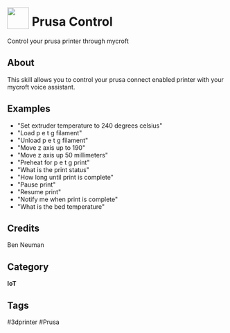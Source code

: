 # <img src="https://raw.githack.com/FortAwesome/Font-Awesome/master/svgs/solid/robot.svg" card_color="#FD9E66" width="50" height="50" style="vertical-align:bottom"/> Prusa Control
Control your prusa printer through mycroft

## About
This skill allows you to control your prusa connect enabled printer with your mycroft voice assistant.

## Examples
* "Set extruder temperature to 240 degrees celsius"
* "Load p e t g filament"
* "Unload p e t g filament"
* "Move z axis up to 190"
* "Move z axis up 50 millimeters"
* "Preheat for p e t g print"
* "What is the print status"
* "How long until print is complete"
* "Pause print"
* "Resume print"
* "Notify me when print is complete"
* "What is the bed temperature"

## Credits
Ben Neuman

## Category
**IoT**

## Tags
#3dprinter
#Prusa

